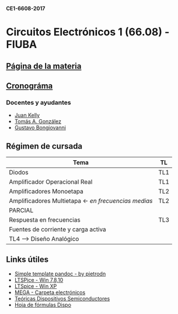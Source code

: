 **CE1-6608-2017**

# Circuitos Electrónicos 1 (66.08) - FIUBA

## [Página de la materia](http://www.lace.fi.uba.ar/c1/)
## [Cronográma](http://www.lace.fi.uba.ar/c1/estructura/Cronograma%206608_8606%201er%20cuatrimestre%202017.pdf)

### Docentes y ayudantes

* [Juan Kelly]()
* [Tomás A. González](tgonzalez@fi.uba.ar)
* [Gustavo Bongiovanni]()

## Régimen de cursada

|  Tema                                                   |       TL    | 
| ------------------------------------------------------  | ------------|  
| Diodos                                                  |      TL1    |   
| Amplificador Operacional Real                           |      TL1    |  
| Amplificadores Monoetapa                                |      TL2    |   
| Amplificadores Multietapa <- *en frecuencias medias*    |      TL2    |  
| PARCIAL                                                 |             |  
| Respuesta en frecuencias                                |      TL3    |    
| Fuentes de corriente y carga activa                     |             |
| TL4 --> Diseño Analógico                                |             |     

## Links útiles

* [Simple template pandoc - by pietrodn](https://github.com/pietrodn/pandoc-templates)
* [LTSPice - Win 7,8,10](http://ltspice.linear-tech.com/software/LTspiceXVII.exe) 
* [LTSpice - Win XP](http://ltspice.linear-tech.com/software/LTspiceIV.exe)
* [MEGA - Carpeta electrónicos](https://mega.nz/#F!jVwnjCDJ!IcPqdY2XnOKU83iyZ5La4w!aIwmXJwS)
* [Teóricas Dispositivos Semiconductores](http://materias.fi.uba.ar/6625/teoricas.php)
* [Hoja de fórmulas Dispo](http://materias.fi.uba.ar/6625/Examenes/Hoja_Formulas.pdf)
